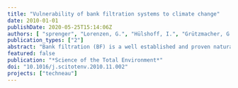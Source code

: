 ```yaml
---
title: "Vulnerability of bank filtration systems to climate change"
date: 2010-01-01
publishDate: 2020-05-25T15:14:06Z
authors: [ "sprenger", "Lorenzen, G.", "Hülshoff, I.", "Grützmacher, G.", "Ronghang, M.", "Pekdeger, A." ]
publication_types: ["2"]
abstract: "Bank filtration (BF) is a well established and proven natural water treatment technology, where surface water is infiltrated to an aquifer through river or lake banks. Improvement of water quality is achieved by a series of chemical, biological and physical processes during subsurface passage. This paper aims at identifying climate sensitive factors affecting bank filtration performance and assesses their relevance based on hypothetical 'drought' and 'flood' climate scenarios. The climate sensitive factors influencing water quantity and quality also have influence on substance removal parameters such as redox conditions and travel time. Droughts are found to promote anaerobic conditions during bank filtration passage, while flood events can drastically shorten travel time and cause breakthrough of pathogens, metals, suspended solids, DOC and organic micropollutants. The study revealed that only BF systems comprising an oxic to anoxic redox sequence ensure maximum removal efficiency. The storage capacity of the banks and availability of two source waters renders BF for drinking water supply less vulnerable than surface water or groundwater abstraction alone. Overall, BF is vulnerable to climate change although anthropogenic impacts are at least as important."
featured: false
publication: "*Science of the Total Environment*"
doi: "10.1016/j.scitotenv.2010.11.002"
projects: ["techneau"]
---
```


